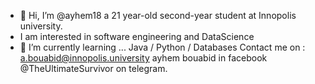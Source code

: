 - 👋 Hi, I’m @ayhem18 a 21 year-old second-year student at Innopolis university.
- I am interested in software engineering and DataScience
- 🌱 I’m currently learning ... Java / Python / Databases 
Contact me on :
a.bouabid@innopolis.university
ayhem bouabid in facebook 
@TheUltimateSurvivor on telegram.


<!---
ayhem18/ayhem18 is a ✨ special ✨ repository because its `README.md` (this file) appears on your GitHub profile.
You can click the Preview link to take a look at your changes.
--->
